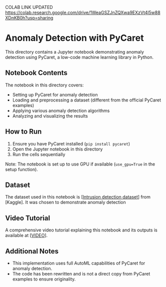 COLAB LINK UPDATED https://colab.research.google.com/drive/1WeaGSZJnZQXwa9EXzVt4l5w88XDnKB0h?usp=sharing

# Anomaly Detection with PyCaret

This directory contains a Jupyter notebook demonstrating anomaly detection using PyCaret, a low-code machine learning library in Python.


## Notebook Contents

The notebook in this directory covers:

- Setting up PyCaret for anomaly detection
- Loading and preprocessing a dataset (different from the official PyCaret examples)
- Applying various anomaly detection algorithms
- Analyzing and visualizing the results

## How to Run

1. Ensure you have PyCaret installed (`pip install pycaret`)
2. Open the Jupyter notebook in this directory
3. Run the cells sequentially

Note: The notebook is set up to use GPU if available (`use_gpu=True` in the setup function).

## Dataset

The dataset used in this notebook is [[Intrusion detection dataset](https://www.kaggle.com/datasets/what0919/intrusion-detection/data?select=test_data.csv)] from [Kaggle]. It was chosen to demonstrate anomaly detection

## Video Tutorial

A comprehensive video tutorial explaining this notebook and its outputs is available at [[VIDEO](https://drive.google.com/file/d/1ZXhmPjQjTwVhgUbEY1G7I-DcA6drzaNn/view?usp=sharing)].

## Additional Notes

- This implementation uses full AutoML capabilities of PyCaret for anomaly detection.
- The code has been rewritten and is not a direct copy from PyCaret examples to ensure originality.
